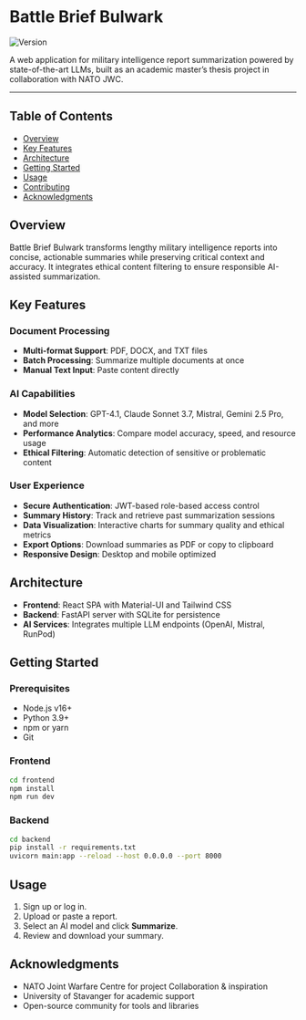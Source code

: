 # Battle Brief Bulwark
![Version](https://img.shields.io/badge/version-1.0.0-blue.svg)

A web application for military intelligence report summarization powered by state-of-the-art LLMs, built as an academic master’s thesis project in collaboration with NATO JWC.

---

## Table of Contents
- [Overview](#overview)
- [Key Features](#key-features)
- [Architecture](#architecture)
- [Getting Started](#getting-started)
- [Usage](#usage)
- [Contributing](#contributing)
- [Acknowledgments](#acknowledgments)

## Overview

Battle Brief Bulwark transforms lengthy military intelligence reports into concise, actionable summaries while preserving critical context and accuracy. It integrates ethical content filtering to ensure responsible AI-assisted summarization.

## Key Features

### Document Processing
- **Multi-format Support**: PDF, DOCX, and TXT files
- **Batch Processing**: Summarize multiple documents at once
- **Manual Text Input**: Paste content directly

### AI Capabilities
- **Model Selection**: GPT-4.1, Claude Sonnet 3.7, Mistral, Gemini 2.5 Pro, and more
- **Performance Analytics**: Compare model accuracy, speed, and resource usage
- **Ethical Filtering**: Automatic detection of sensitive or problematic content

### User Experience
- **Secure Authentication**: JWT-based role-based access control
- **Summary History**: Track and retrieve past summarization sessions
- **Data Visualization**: Interactive charts for summary quality and ethical metrics
- **Export Options**: Download summaries as PDF or copy to clipboard
- **Responsive Design**: Desktop and mobile optimized

## Architecture

- **Frontend**: React SPA with Material-UI and Tailwind CSS
- **Backend**: FastAPI server with SQLite for persistence
- **AI Services**: Integrates multiple LLM endpoints (OpenAI, Mistral, RunPod)

## Getting Started

### Prerequisites
- Node.js v16+
- Python 3.9+
- npm or yarn
- Git

### Frontend

```bash
cd frontend
npm install
npm run dev
```

### Backend

```bash
cd backend
pip install -r requirements.txt
uvicorn main:app --reload --host 0.0.0.0 --port 8000
```

## Usage

1. Sign up or log in.
2. Upload or paste a report.
3. Select an AI model and click **Summarize**.
4. Review and download your summary.

## Acknowledgments

- NATO Joint Warfare Centre for project Collaboration & inspiration
- University of Stavanger for academic support
- Open-source community for tools and libraries


